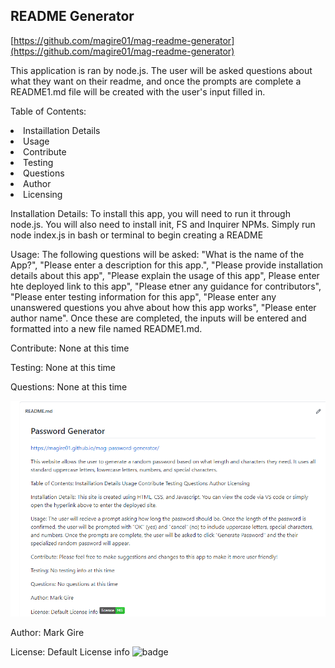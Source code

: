 <h2>README Generator</h2> 

[https://github.com/magire01/mag-readme-generator](https://github.com/magire01/mag-readme-generator)

<p>This application is ran by node.js. The user will be asked questions about what they want on their readme, and once the prompts are complete a README1.md file will be created with the user's input filled in.</p>

 Table of Contents:
   <li>Instaillation Details</li>
   <li>Usage</li>
   <li>Contribute</li>
   <li>Testing</li>
   <li>Questions</li>
   <li>Author</li>
   <li>Licensing</li> 
 
 Installation Details: 
 To install this app, you will need to run it through node.js. You will also need to install init, FS and Inquirer NPMs. Simply run node index.js in bash or terminal to begin creating a README 

 Usage:
 The following questions will be asked: "What is the name of the App?", "Please enter a description for this app.", "Please provide installation details about this app", "Please explain the usage of this app", Please enter hte deployed link to this app", "Please etner any guidance for contributors", "Please enter testing information for this app", "Please enter any unanswered questions you ahve about how this app works", "Please enter author name". Once these are completed, the inputs will be entered and formatted into a new file named README1.md. 

 Contribute:
 None at this time

 Testing:
 None at this time

 Questions:
 None at this time 

![screenshot](./assets/screenshot.png)

Author: Mark Gire

License: Default License info 
 ![badge](https://img.shields.io/badge/license-MG-brightgreen) 